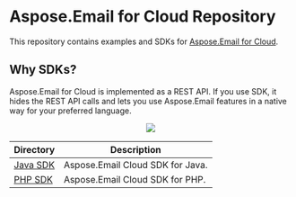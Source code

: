 # Aspose.Email for Cloud Repository
This repository contains examples and SDKs for [Aspose.Email for Cloud](http://www.aspose.com/cloud/email-api.aspx).

## Why SDKs?
Aspose.Email for Cloud is implemented as a REST API. If you use SDK, it hides the REST API calls and lets you use Aspose.Email features in a native way for your preferred language.

<p align="center">
  <a title="Download complete Aspose.Email for Cloud source code" href="https://github.com/asposeemail/Aspose_Email_Cloud/archive/master.zip">
	<img src="https://raw.github.com/AsposeExamples/java-examples-dashboard/master/images/downloadZip-Button-Large.png" />
  </a>
</p>

Directory | Description
--------- | -----------
[Java SDK](https://github.com/asposeemail/Aspose_Email_Cloud/tree/master/SDKs/Aspose.Email_Cloud_SDK_for_Java)  |  Aspose.Email Cloud SDK for Java.
[PHP SDK](https://github.com/asposeemail/Aspose_Email_Cloud/tree/master/SDKs/Aspose.Email_Cloud_SDK_for_PHP)  | Aspose.Email Cloud SDK for PHP.
